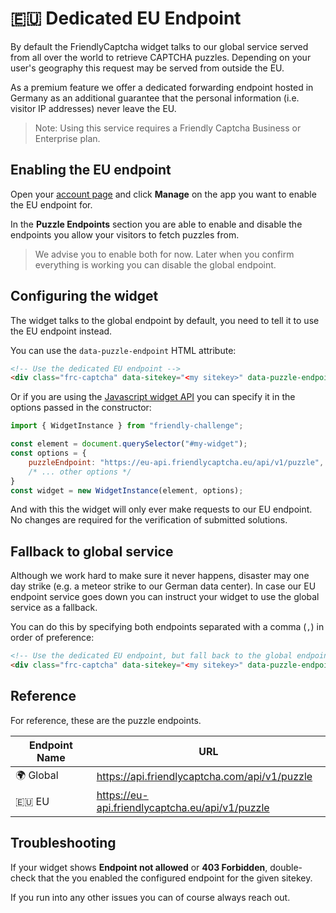 # 🇪🇺 Dedicated EU Endpoint

By default the FriendlyCaptcha widget talks to our global service served from all over the world to retrieve CAPTCHA puzzles. Depending on your user's geography this request may be served from outside the EU.

As a premium feature we offer a dedicated forwarding endpoint hosted in Germany as an additional guarantee that the personal information (i.e. visitor IP addresses) never leave the EU.

> Note: Using this service requires a Friendly Captcha Business or Enterprise plan.

## Enabling the EU endpoint
Open your [account page](https://app.friendlycaptcha.com/account") and click **Manage** on the app you want to enable the EU endpoint for.

In the **Puzzle Endpoints** section you are able to enable and disable the endpoints you allow your visitors to fetch puzzles from.

> We advise you to enable both for now. Later when you confirm everything is working you can disable the global endpoint.

## Configuring the widget
The widget talks to the global endpoint by default, you need to tell it to use the EU endpoint instead.

You can use the `data-puzzle-endpoint` HTML attribute:

```html
<!-- Use the dedicated EU endpoint -->
<div class="frc-captcha" data-sitekey="<my sitekey>" data-puzzle-endpoint="https://eu-api.friendlycaptcha.eu/api/v1/puzzle"></div>
```

Or if you are using the [Javascript widget API](http://docs.friendlycaptcha.com/#/widget_api?id=javascript-api) you can specify it in the options passed in the constructor:
```javascript
import { WidgetInstance } from "friendly-challenge";

const element = document.querySelector("#my-widget");
const options = {
    puzzleEndpoint: "https://eu-api.friendlycaptcha.eu/api/v1/puzzle",
    /* ... other options */
}
const widget = new WidgetInstance(element, options);
```

And with this the widget will only ever make requests to our EU endpoint. No changes are required for the verification of submitted solutions.

## Fallback to global service
Although we work hard to make sure it never happens, disaster may one day strike (e.g. a meteor strike to our German data center). In case our EU endpoint service goes down you can instruct your widget to use the global service as a fallback.

You can do this by specifying both endpoints separated with a comma (`,`) in order of preference:
```html
<!-- Use the dedicated EU endpoint, but fall back to the global endpoint -->
<div class="frc-captcha" data-sitekey="<my sitekey>" data-puzzle-endpoint="https://eu-api.friendlycaptcha.eu/api/v1/puzzle,https://api.friendlycaptcha.com/api/v1/puzzle"></div>
```

## Reference
For reference, these are the puzzle endpoints.

| Endpoint Name   | URL |
|----------------|----------|
| 🌍 Global       | https://api.friendlycaptcha.com/api/v1/puzzle
| 🇪🇺 EU       | https://eu-api.friendlycaptcha.eu/api/v1/puzzle

## Troubleshooting
If your widget shows **Endpoint not allowed** or **403 Forbidden**, double-check that the you enabled the configured endpoint for the given sitekey.

If you run into any other issues you can of course always reach out.

